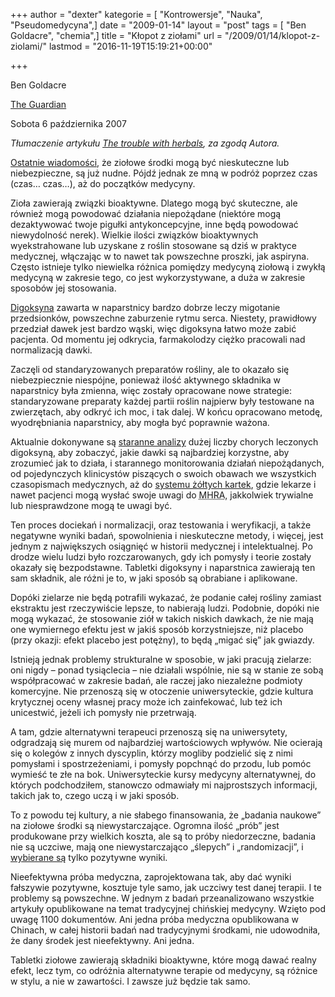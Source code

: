 +++
author = "dexter"
kategorie = [ "Kontrowersje", "Nauka", "Pseudomedycyna",]
date = "2009-01-14"
layout = "post"
tags = [ "Ben Goldacre", "chemia",]
title = "Kłopot z ziołami"
url = "/2009/01/14/klopot-z-ziolami/"
lastmod = "2016-11-19T15:19:21+00:00"

+++

Ben Goldacre
  
[The Guardian][1]
  
Sobota 6 października 2007

_Tłumaczenie artykułu [The trouble with herbals][2], za zgodą Autora._

[Ostatnie wiadomości][3], że ziołowe środki mogą być nieskuteczne lub niebezpieczne, są już nudne. Pójdź jednak ze mną w podróż poprzez czas (czas&#8230; czas&#8230;), aż do początków medycyny.

<!--more-->Zioła zawierają związki bioaktywne. Dlatego mogą być skuteczne, ale również mogą powodować działania niepożądane (niektóre mogą dezaktywować twoje pigułki antykoncepcyjne, inne będą powodować niewydolność nerek). Wielkie ilości związków bioaktywnych wyekstrahowane lub uzyskane z roślin stosowane są dziś w praktyce medycznej, włączając w to nawet tak powszechne proszki, jak aspiryna. Często istnieje tylko niewielka różnica pomiędzy medycyną ziołową i zwykłą medycyną w zakresie tego, co jest wykorzystywane, a duża w zakresie sposobów jej stosowania.

[Digoksyna][4] zawarta w naparstnicy bardzo dobrze leczy migotanie przedsionków, powszechne zaburzenie rytmu serca. Niestety, prawidłowy przedział dawek jest bardzo wąski, więc digoksyna łatwo może zabić pacjenta. Od momentu jej odkrycia, farmakolodzy ciężko pracowali nad normalizacją dawki.

Zaczęli od standaryzowanych preparatów rośliny, ale to okazało się niebezpiecznie niespójne, ponieważ ilość aktywnego składnika w naparstnicy była zmienna, więc zostały opracowane nowe strategie: standaryzowane preparaty każdej partii roślin najpierw były testowane na zwierzętach, aby odkryć ich moc, i tak dalej. W końcu opracowano metodę, wyodrębniania naparstnicy, aby mogła być poprawnie ważona.

Aktualnie dokonywane są [staranne analizy][5] dużej liczby chorych leczonych digoksyną, aby zobaczyć, jakie dawki są najbardziej korzystne, aby zrozumieć jak to działa, i starannego monitorowania działań niepożądanych, od pojedynczych klinicystów piszących o swoich obawach we wszystkich czasopismach medycznych, aż do [systemu żółtych kartek][6], gdzie lekarze i nawet pacjenci mogą wysłać swoje uwagi do <acronym title="Medicines and Healthcare products Regulatory Agency ">MHRA</acronym>, jakkolwiek trywialne lub niesprawdzone mogą te uwagi być.

Ten proces dociekań i normalizacji, oraz testowania i weryfikacji, a także negatywne wyniki badań, spowolnienia i nieskuteczne metody, i więcej, jest jednym z największych osiągnięć w historii medycznej i intelektualnej. Po drodze wielu ludzi było rozczarowanych, gdy ich pomysły i teorie zostały okazały się bezpodstawne. Tabletki digoksyny i naparstnica zawierają ten sam składnik, ale różni je to, w jaki sposób są obrabiane i aplikowane.

Dopóki zielarze nie będą potrafili wykazać, że podanie całej rośliny zamiast ekstraktu jest rzeczywiście lepsze, to nabierają ludzi. Podobnie, dopóki nie mogą wykazać, że stosowanie ziół w takich niskich dawkach, że nie mają one wymiernego efektu jest w jakiś sposób korzystniejsze, niż placebo (przy okazji: efekt placebo jest potężny), to będą &#8222;migać się&#8221; jak gwiazdy.

Istnieją jednak problemy strukturalne w sposobie, w jaki pracują zielarze: oni nigdy &#8211; ponad tysiąclecia &#8211; nie działali wspólnie, nie są w stanie ze sobą współpracować w zakresie badań, ale raczej jako niezależne podmioty komercyjne. Nie przenoszą się w otoczenie uniwersyteckie, gdzie kultura krytycznej oceny własnej pracy może ich zainfekować, lub też ich unicestwić, jeżeli ich pomysły nie przetrwają.

A tam, gdzie alternatywni terapeuci przenoszą się na uniwersytety, odgradzają się murem od najbardziej wartościowych wpływów. Nie ocierają się o kolegów z innych dyscyplin, którzy mogliby podzielić się z nimi pomysłami i spostrzeżeniami, i pomysły popchnąć do przodu, lub pomóc wymieść te złe na bok. Uniwersyteckie kursy medycyny alternatywnej, do których podchodziłem, stanowczo odmawiały mi najprostszych informacji, takich jak to, czego uczą i w jaki sposób.

To z powodu tej kultury, a nie słabego finansowania, że &#8222;badania naukowe&#8221; na ziołowe środki są niewystarczające. Ogromna ilość &#8222;prób&#8221; jest produkowane przy wielkich koszta, ale są to próby niedorzeczne, badania nie są uczciwe, mają one niewystarczająco &#8222;ślepych&#8221; i &#8222;randomizacji&#8221;, i [wybierane są][7] tylko pozytywne wyniki.

Nieefektywna próba medyczna, zaprojektowana tak, aby dać wyniki fałszywie pozytywne, kosztuje tyle samo, jak uczciwy test danej terapii. I te problemy są powszechne. W jednym z badań przeanalizowano wszystkie artykuły opublikowane na temat tradycyjnej chińskiej medycyny. Wzięto pod uwagę 1100 dokumentów. Ani jedna próba medyczna opublikowana w Chinach, w całej historii badań nad tradycyjnymi środkami, nie udowodniła, że dany środek jest nieefektywny. Ani jedna.

Tabletki ziołowe zawierają składniki bioaktywne, które mogą dawać realny efekt, lecz tym, co odróżnia alternatywne terapie od medycyny, są różnice w stylu, a nie w zawartości. I zawsze już będzie tak samo.

 [1]: http://www.guardian.co.uk/
 [2]: http://www.badscience.net/2007/10/543/
 [3]: http://www.guardian.co.uk/medicine/story/0,,2183054,00.html?gusrc=rss&feed=networkfront
 [4]: http://pl.wikipedia.org/wiki/Digoksyna
 [5]: http://www.amazon.co.uk/gp/product/1405139765?ie=UTF8&tag=bs0b-21&linkCode=as2&camp=1634&creative=6738&creativeASIN=1405139765
 [6]: http://yellowcard.mhra.gov.uk/
 [7]: http://en.wikipedia.org/wiki/Cherry_picking